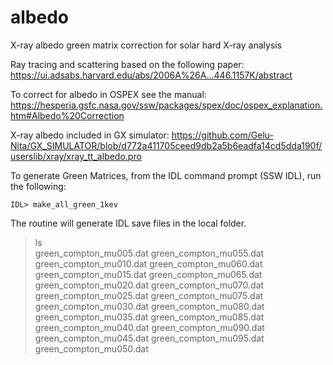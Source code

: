 # albedo

X-ray albedo green matrix correction for solar hard X-ray analysis 

Ray tracing and scattering based on the following paper:
https://ui.adsabs.harvard.edu/abs/2006A%26A...446.1157K/abstract

To correct for albedo in OSPEX see the manual:
https://hesperia.gsfc.nasa.gov/ssw/packages/spex/doc/ospex_explanation.htm#Albedo%20Correction

X-ray albedo included in GX simulator: 
https://github.com/Gelu-Nita/GX_SIMULATOR/blob/d772a411705ceed9db2a5b6eadfa14cd5dda190f/userslib/xray/xray_tt_albedo.pro


To generate Green Matrices, from the IDL command prompt (SSW IDL), run the following:

    IDL> make_all_green_1kev

The routine will generate IDL save files in the local folder.
> ls                                             
green_compton_mu005.dat  green_compton_mu055.dat 
green_compton_mu010.dat  green_compton_mu060.dat 
green_compton_mu015.dat  green_compton_mu065.dat 
green_compton_mu020.dat  green_compton_mu070.dat 
green_compton_mu025.dat  green_compton_mu075.dat 
green_compton_mu030.dat  green_compton_mu080.dat 
green_compton_mu035.dat  green_compton_mu085.dat 
green_compton_mu040.dat  green_compton_mu090.dat 
green_compton_mu045.dat  green_compton_mu095.dat 
green_compton_mu050.dat                          

 



